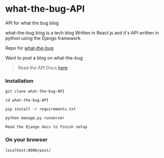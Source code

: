 # what-the-bug-API
API for what the bug blog

what-the-bug blog is a tech blog Written in React.js and it's API written in python using the Django framework.

Repo for <a href="www.github.com/davdtheemonk/what-the-bug">what-the-bug</a>


Want to post a blog on what-the-bug

> Read the API Docs <a href="">here</a>


### Installation

```git clone what-the-bug-API```

```cd what-the-bug-API ```

```pip install -r requirements.txt```

```python manage.py runserver```

``` Read the Django docs to finish setup ```


### On your browser


```localhost:8000/post/```

